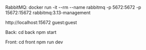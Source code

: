 RabbitMQ:
docker run -it --rm --name rabbitmq -p 5672:5672 -p 15672:15672 rabbitmq:3.13-management

http://localhost:15672 guest:guest

Back:
cd back
npm start

Front:
cd front
npm run dev
